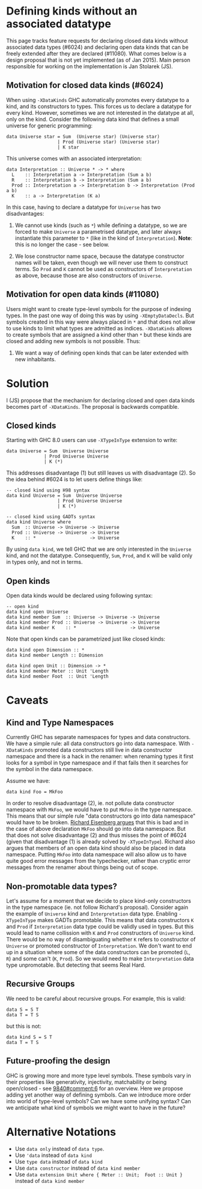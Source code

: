 # Defining kinds without an associated datatype


This page tracks feature requests for declaring closed data kinds without
associated data types (#6024) and declaring open data kinds that can be freely
extended after they are declared (#11080).  What comes below is a design
proposal that is not yet implemented (as of Jan 2015).  Main person responsible
for working on the implementation is Jan Stolarek (JS).

## Motivation for closed data kinds (#6024)


When using `-XDataKinds` GHC automatically promotes every datatype to a kind,
and its constructors to types. This forces us to declare a datatype for every
kind.  However, sometimes we are not interested in the datatype at all, only on
the kind.  Consider the following data kind that defines a small universe for
generic programming:


```
data Universe star = Sum  (Universe star) (Universe star)
                   | Prod (Universe star) (Universe star)
                   | K star
```


This universe comes with an associated interpretation:


```
data Interpretation :: Universe * -> * where
  L    :: Interpretation a -> Interpretation (Sum a b)
  R    :: Interpretation b -> Interpretation (Sum a b)
  Prod :: Interpretation a -> Interpretation b -> Interpretation (Prod a b)
  K    :: a -> Interpretation (K a)
```


In this case, having to declare a datatype for `Universe` has two disadvantages:

1. We cannot use kinds (such as `*`) while defining a datatype, so we are
  forced to make `Universe` a parametrised datatype, and later always
  instantiate this parameter to `*` (like in the kind of `Interpretation`).
  **Note**: this is no longer the case - see below.

1. We lose constructor name space, because the datatype constructor names will
  be taken, even though we will never use them to construct terms.  So `Prod`
  and `K` cannot be used as constructors of `Interpretation` as above,
  because those are also constructors of `Universe`.

## Motivation for open data kinds (#11080)


Users might want to create type-level symbols for the purpose of indexing types.
In the past one way of doing this was by using `-XEmptyDataDecls`.  But symbols
created in this way were always placed in `*` and that does not allow to use
kinds to limit what types are admitted as indices.  `-XDataKinds` allows to
create symbols that are assigned a kind other than `*` but these kinds are
closed and adding new symbols is not possible. Thus:

1. We want a way of defining open kinds that can be later extended with new
  inhabitants.

# Solution


I (JS) propose that the mechanism for declaring closed and open data kinds
becomes part of `-XDataKinds`.  The proposal is backwards compatible.

## Closed kinds



Starting with GHC 8.0 users can use `-XTypeInType` extension to write:


```
data Universe = Sum  Universe Universe
              | Prod Universe Universe
              | K (*)
```


This addresses disadvantage (1) but still leaves us with disadvantage (2).  So
the idea behind #6024 is to let users define things like:


```
-- closed kind using H98 syntax
data kind Universe = Sum  Universe Universe
                   | Prod Universe Universe
                   | K (*)

-- closed kind using GADTs syntax
data kind Universe where
  Sum  :: Universe -> Universe -> Universe
  Prod :: Universe -> Universe -> Universe
  K    :: *                    -> Universe
```


By using `data kind`, we tell GHC that we are only interested in the `Universe`
kind, and not the datatype.  Consequently, `Sum`, `Prod`, and `K` will be valid
only in types only, and not in terms.

## Open kinds



Open data kinds would be declared using following syntax:


```
-- open kind
data kind open Universe
data kind member Sum  :: Universe -> Universe -> Universe
data kind member Prod :: Universe -> Universe -> Universe
data kind member K    :: *                    -> Universe
```


Note that open kinds can be parametrized just like closed kinds:


```
data kind open Dimension :: *
data kind member Length :: Dimension

data kind open Unit :: Dimension -> *
data kind member Meter :: Unit 'Length
data kind member Foot  :: Unit 'Length
```

# Caveats

## Kind and Type Namespaces


Currently GHC has separate namespaces for types and data constructors.  We have
a simple rule: all data constructors go into data namespace.  With `-XDataKinds`
promoted data constructors still live in data constructor namespace and there is
a hack in the renamer: when renaming types it first looks for a symbol in type
namespace and if that fails then it searches for the symbol in the data
namespace.



Assume we have:


```
data kind Foo = MkFoo
```


In order to resolve disadvantage (2), ie. not pollute data constructor namespace
with `MkFoo`, we would have to put `MkFoo` in the type namespace.  This means
that our simple rule "data constructors go into data namespace" would have to be
broken.
[Richard Eisenberg argues](https://mail.haskell.org/pipermail/ghc-devs/2015-December/010812.html)
that this is bad and in the case of above declaration
`MkFoo` should go into data namespace.  But that does not solve disadvantage (2)
and thus misses the point of #6024 (given that disadvantage (1) is already
solved by `-XTypeInType`).  Richard also argues that members of an open data
kind should also be placed in data namespace.  Putting `MkFoo` into data
namespace will also allow us to have quite good error messages from the
typechecker, rather than cryptic error messages from the renamer about things
being out of scope.

## Non-promotable data types?


Let's assume for a moment that we decide to place kind-only constructors in the
type namespace (ie. not follow Richard's proposal).  Consider again the example
of `Universe` kind and `Interpretation` data type.  Enabling `-XTypeInType`
makes GADTs promotable.  This means that data constructors `K` and `Prod` if
`Interpretation` data type could be validly used in types.  But this would lead
to name collission with `K` and `Prod` constructors of `Universe` kind.  There
would be no way of disambiguating whether `K` refers to constructor of
`Universe` or promoted constructor of `Interpretation`.  We don't want to end up
in a situation where some of the data constructors can be promoted (`L`, `R`)
and some can't (`K`, `Prod`).  So we would need to make `Interpretation` data
type unpromotable.  But detecting that seems Real Hard.

## Recursive Groups



We need to be careful about recursive groups.  For example, this is valid:


```
data S = S T
data T = T S
```


but this is not:


```
data kind S = S T
data T = T S
```

## Future-proofing the design


GHC is growing more and more type level symbols.  These symbols vary in their
properties like generativity, injectivity, matchability or being open/closed -
see [9840\#comment:6](https://gitlab.haskell.org/ghc/ghc/issues/9840) for an overview.
Here we propose adding yet another way of defining symbols.  Can we introduce
more order into world of type-level symbols?  Can we have some unifying syntax?
Can we anticipate what kind of symbols we might want to have in the future?

# Alternative Notations

- Use `data only` instead of `data type`.
- Use `'data` instead of `data kind`
- Use `type data` instead of `data kind`
- Use `data constructor` instead of `data kind member`
- Use `data extension Unit where { Meter :: Unit;  Foot :: Unit }` instead of
  `data kind member`
